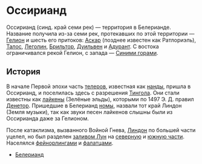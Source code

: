# Оссирианд

Оссирианд (синд. край семи рек) — территория в Белерианде. Название получила
из-за семи рек, протекавших по этой территории — [Гелион](Гелион.md) и шесть
его притоков: [Аскар](Аскар.md) (позднее известен как Ратлориэль),
[Талос](Талос.md), [Леголин](Леголин.md), [Брильтор](Брильтор.md),
[Дуильвен](Дуильвен.md) и [Адурант](Адурант.md). С востока ограничивался рекой
Гелион, с запада — [Синими горами](Синие%20Горы.md).

## История

В начале Первой эпохи часть [телеров](Народы/телеры.md), известная как
[нанды](Народы/нанды.md), пришла в Оссирианд, и поселилась здесь с разрешения
[Тингола](Личности/Тингол.md). Они стали известны как
[лайкены](Народы/лайкены.md) (Зелёные эльды), которыми по 1497 Э. Д. правил
[Денетор](Личности/Денетор.md). Пришедшие в Белерианд [номы](Народы/номы.md),
назвали тот край Линдон (Земля музыки), так как звуки песен лайкенов слышны
были из Оссирианда даже за Гелионом.

После катаклизма, вызванного Войной Гнева, [Линдон]() по большей части уцелел,
но был разделен [заливом Лун]() на [северную]() и [южную части](). Населялся
[фейнорлингами]() и [фалатцами]().


*   [Белерианд](index.md)
